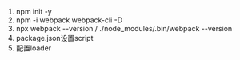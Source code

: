 1. npm init -y
2. npm -i webpack webpack-cli -D
3. npx webpack --version  / ./node_modules/.bin/webpack --version
4. package.json设置script
5. 配置loader

